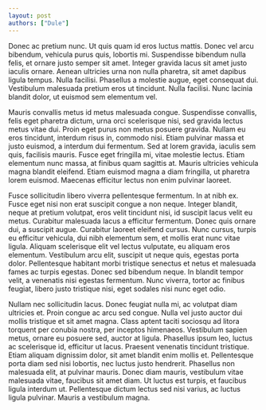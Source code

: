 ```yaml
---
layout: post
authors: ["Dule"]
---
```


Donec ac pretium nunc. Ut quis quam id eros luctus mattis. Donec vel arcu bibendum, vehicula purus quis, lobortis mi. Suspendisse bibendum nulla felis, et ornare justo semper sit amet. Integer gravida lacus sit amet justo iaculis ornare. Aenean ultricies urna non nulla pharetra, sit amet dapibus ligula tempus. Nulla facilisi. Phasellus a molestie augue, eget consequat dui. Vestibulum malesuada pretium eros ut tincidunt. Nulla facilisi. Nunc lacinia blandit dolor, ut euismod sem elementum vel.

Mauris convallis metus id metus malesuada congue. Suspendisse convallis, felis eget pharetra dictum, urna orci scelerisque nisi, sed gravida lectus metus vitae dui. Proin eget purus non metus posuere gravida. Nullam eu eros tincidunt, interdum risus in, commodo nisi. Etiam pulvinar massa et justo euismod, a interdum dui fermentum. Sed at lorem gravida, iaculis sem quis, facilisis mauris. Fusce eget fringilla mi, vitae molestie lectus. Etiam elementum nunc massa, at finibus quam sagittis at. Mauris ultricies vehicula magna blandit eleifend. Etiam euismod magna a diam fringilla, ut pharetra lorem euismod. Maecenas efficitur lectus non enim pulvinar laoreet.

Fusce sollicitudin libero viverra pellentesque fermentum. In at nibh ex. Fusce eget nisi non erat suscipit congue a non neque. Integer blandit, neque at pretium volutpat, eros velit tincidunt nisi, id suscipit lacus velit eu metus. Curabitur malesuada lacus a efficitur fermentum. Donec quis ornare dui, a suscipit augue. Curabitur laoreet eleifend cursus. Nunc cursus, turpis eu efficitur vehicula, dui nibh elementum sem, et mollis erat nunc vitae ligula. Aliquam scelerisque elit vel lectus vulputate, eu aliquam eros elementum. Vestibulum arcu elit, suscipit ut neque quis, egestas porta dolor. Pellentesque habitant morbi tristique senectus et netus et malesuada fames ac turpis egestas. Donec sed bibendum neque. In blandit tempor velit, a venenatis nisi egestas fermentum. Nunc viverra, tortor ac finibus feugiat, libero justo tristique nisi, eget sodales nisi nunc eget odio.

Nullam nec sollicitudin lacus. Donec feugiat nulla mi, ac volutpat diam ultricies et. Proin congue ac arcu sed congue. Nulla vel justo auctor dui mollis tristique et sit amet magna. Class aptent taciti sociosqu ad litora torquent per conubia nostra, per inceptos himenaeos. Vestibulum sapien metus, ornare eu posuere sed, auctor at ligula. Phasellus ipsum leo, luctus ac scelerisque id, efficitur ut lacus. Praesent venenatis tincidunt tristique. Etiam aliquam dignissim dolor, sit amet blandit enim mollis et. Pellentesque porta diam sed nisi lobortis, nec luctus justo hendrerit. Phasellus non malesuada elit, at pulvinar mauris. Donec diam mauris, vestibulum vitae malesuada vitae, faucibus sit amet diam. Ut luctus est turpis, et faucibus ligula interdum ut. Pellentesque dictum lectus sed nisi varius, ac luctus ligula pulvinar. Mauris a vestibulum magna.
